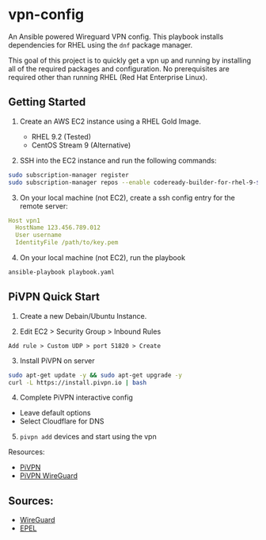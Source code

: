 # vpn-config
An Ansible powered Wireguard VPN config. This playbook installs dependencies for RHEL using the `dnf` package manager. 

This goal of this project is to quickly get a vpn up and running by installing all of the required packages and configuration. No prerequisites are required other than running RHEL (Red Hat Enterprise Linux). 

## Getting Started

1. Create an AWS EC2 instance using a RHEL Gold Image. 
    - RHEL 9.2 (Tested)
    - CentOS Stream 9 (Alternative)

2. SSH into the EC2 instance and run the following commands:

```bash
sudo subscription-manager register
sudo subscription-manager repos --enable codeready-builder-for-rhel-9-$(arch)-rpms
```

3. On your local machine (not EC2), create a ssh config entry for the remote server:

```yaml
Host vpn1
  HostName 123.456.789.012
  User username
  IdentityFile /path/to/key.pem
```

4. On your local machine (not EC2), run the playbook

```bash
ansible-playbook playbook.yaml
```

## PiVPN Quick Start

1. Create a new Debain/Ubuntu Instance.

2. Edit EC2 > Security Group > Inbound Rules
```
Add rule > Custom UDP > port 51820 > Create
```

3. Install PiVPN on server
```bash
sudo apt-get update -y && sudo apt-get upgrade -y
curl -L https://install.pivpn.io | bash
```

4. Complete PiVPN interactive config
  - Leave default options
  - Select Cloudflare for DNS

5. `pivpn add` devices and start using the vpn


Resources:
- [PiVPN](https://pivpn.io)
- [PiVPN WireGuard](https://docs.pivpn.io/wireguard/)

## Sources:

- [WireGuard](https://www.wireguard.com)
- [EPEL](https://docs.fedoraproject.org/en-US/epel/)